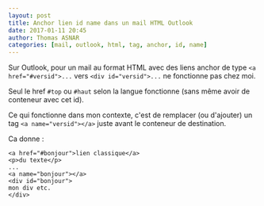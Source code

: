 ```yaml
---
layout: post
title: Anchor lien id name dans un mail HTML Outlook
date: 2017-01-11 20:45
author: Thomas ASNAR
categories: [mail, outlook, html, tag, anchor, id, name]
---
```

Sur Outlook, pour un mail au format HTML avec des liens anchor de type `<a href="#versid">...` vers `<div id="versid">...` ne fonctionne pas chez moi.

Seul le href `#top` ou `#haut` selon la langue fonctionne (sans même avoir de conteneur avec cet id).

Ce qui fonctionne dans mon contexte, c'est de remplacer (ou d'ajouter) un tag `<a name="versid"></a>` juste avant le conteneur de destination.

Ca donne :

```
<a href="#bonjour">lien classique</a>
<p>du texte</p>
...
<a name="bonjour"></a>
<div id="bonjour">
mon div etc.
</div>
```
